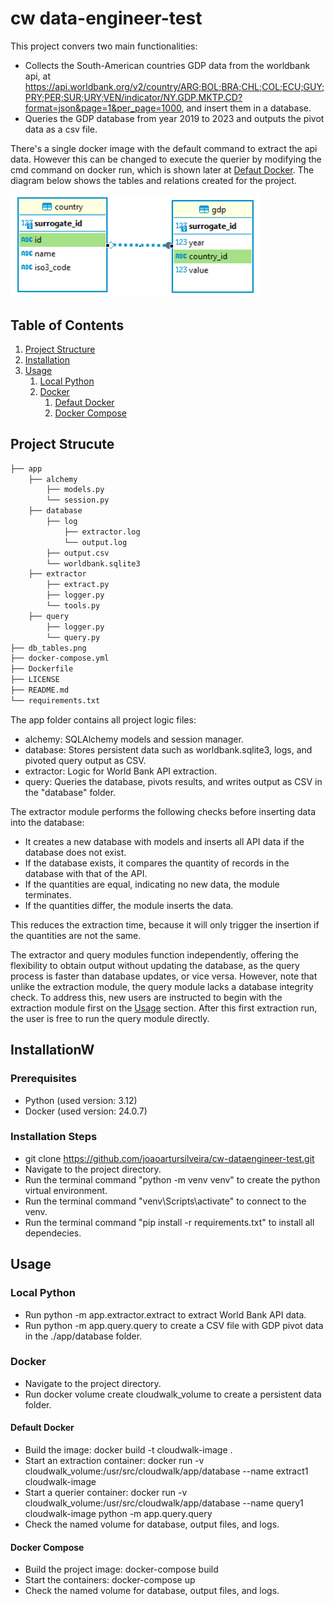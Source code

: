 # cw data-engineer-test

This project convers two main functionalities:
- Collects the South-American countries GDP data from the worldbank api, at https://api.worldbank.org/v2/country/ARG;BOL;BRA;CHL;COL;ECU;GUY;PRY;PER;SUR;URY;VEN/indicator/NY.GDP.MKTP.CD?format=json&page=1&per_page=1000, and insert them in a database.
- Queries the GDP database from year 2019 to 2023 and outputs the pivot data as a csv file.


There's a single docker image with the default command to extract the api data.
However this can be changed to execute the querier by modifying the cmd command on docker run, which is shown later at [Defaut Docker](#default-docker). The diagram below shows the tables and relations created for the project.
<p align="left">
  <img src="db_tables.png" width="400">
</p>



## Table of Contents
1. [Project Structure](#project-strucute)
2. [Installation](#installation)
3. [Usage](#usage)
    1. [Local Python](#local-python)
    2. [Docker](#docker)
        1. [Defaut Docker](#default-docker)
        2. [Docker Compose](#docker-compose)


## Project Strucute
```bash
├── app
    ├── alchemy
        ├── models.py
        └── session.py
    ├── database
        ├── log
            ├── extractor.log
            └── output.log
        ├── output.csv
        └── worldbank.sqlite3
    ├── extractor
        ├── extract.py
        ├── logger.py
        └── tools.py
    ├── query
        ├── logger.py
        └── query.py
├── db_tables.png
├── docker-compose.yml
├── Dockerfile
├── LICENSE
├── README.md
└── requirements.txt
```

The app folder contains all project logic files:
- alchemy: SQLAlchemy models and session manager.
- database: Stores persistent data such as worldbank.sqlite3, logs, and pivoted query output as CSV.
- extractor: Logic for World Bank API extraction.
- query: Queries the database, pivots results, and writes output as CSV in the "database" folder.

The extractor module performs the following checks before inserting data into the database:
- It creates a new database with models and inserts all API data if the database does not exist.
- If the database exists, it compares the quantity of records in the database with that of the API.
- If the quantities are equal, indicating no new data, the module terminates.
- If the quantities differ, the module inserts the data.

This reduces the extraction time, because it will only trigger the insertion if the quantities are not the same.


The extractor and query modules function independently, offering the flexibility to obtain output without updating the database, as the query process is faster than database updates, or vice versa. However, note that unlike the extraction module, the query module lacks a database integrity check. To address this, new users are instructed to begin with the extraction module first on the [Usage](#usage) section. After this first extraction run, the user is free to run the query module directly.

## InstallationW

### Prerequisites
- Python (used version: 3.12)
- Docker (used version: 24.0.7)


### Installation Steps
- git clone https://github.com/joaoartursilveira/cw-dataengineer-test.git
- Navigate to the project directory.
- Run the terminal command "python -m venv venv" to create the python virtual environment.
- Run the terminal command "venv\Scripts\activate" to connect to the venv.
- Run the terminal command "pip install -r requirements.txt" to install all dependecies.


## Usage

### Local Python
- Run python -m app.extractor.extract to extract World Bank API data.
- Run python -m app.query.query to create a CSV file with GDP pivot data in the ./app/database folder.


### Docker
- Navigate to the project directory.
- Run docker volume create cloudwalk_volume to create a persistent data folder.
#### Default Docker
- Build the image: docker build -t cloudwalk-image .
- Start an extraction container: docker run -v cloudwalk_volume:/usr/src/cloudwalk/app/database --name extract1 cloudwalk-image
- Start a querier container: docker run -v cloudwalk_volume:/usr/src/cloudwalk/app/database --name query1 cloudwalk-image python -m app.query.query
- Check the named volume for database, output files, and logs.
#### Docker Compose
- Build the project image: docker-compose build
- Start the containers: docker-compose up
- Check the named volume for database, output files, and logs.